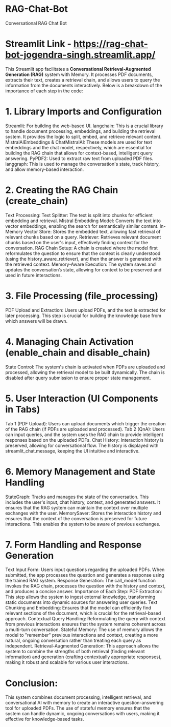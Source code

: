 # RAG-Chat-Bot
Conversational RAG Chat Bot
# Streamlit Link - https://rag-chat-bot-jogendra-singh.streamlit.app/

This Streamlit app facilitates a **Conversational Retrieval-Augmented Generation (RAG)** system with Memory. It processes PDF documents, extracts their text, creates a retrieval chain, and allows users to query the information from the documents interactively. 
Below is a breakdown of the importance of each step in the code:

# 1. Library Imports and Configuration

Streamlit: For building the web-based UI.
langchain: This is a crucial library to handle document processing, embeddings, and building the retrieval system. It provides the logic to split, embed, and retrieve relevant content.
MistralAIEmbeddings & ChatMistralAI: These models are used for text embeddings and the chat model, respectively, which are essential for building the RAG chain that allows for context-based, intelligent query answering.
PyPDF2: Used to extract raw text from uploaded PDF files.
langgraph: This is used to manage the conversation's state, track history, and allow memory-based interaction.

# 2. Creating the RAG Chain (create_chain)

Text Processing:
Text Splitter: The text is split into chunks for efficient embedding and retrieval.
Mistral Embedding Model: Converts the text into vector embeddings, enabling the search for semantically similar content.
In-Memory Vector Store: Stores the embedded text, allowing fast retrieval of relevant chunks based on a query.
Retriever: Retrieves relevant document chunks based on the user's input, effectively finding context for the conversation.
RAG Chain Setup:
A chain is created where the model first reformulates the question to ensure that the context is clearly understood (using the history_aware_retriever), and then the answer is generated with the retrieved context.
Memory-Aware Execution: The system saves and updates the conversation’s state, allowing for context to be preserved and used in future interactions.

# 3. File Processing (file_processing)

PDF Upload and Extraction: Users upload PDFs, and the text is extracted for later processing. This step is crucial for building the knowledge base from which answers will be drawn.

# 4. Managing Chain Activation (enable_chain and disable_chain)

State Control: The system's chain is activated when PDFs are uploaded and processed, allowing the retrieval model to be built dynamically. The chain is disabled after query submission to ensure proper state management.

# 5. User Interaction (UI Components in Tabs)

Tab 1 (PDF Upload): Users can upload documents which trigger the creation of the RAG chain (if PDFs are uploaded and processed).
Tab 2 (QnA): Users can input queries, and the system uses the RAG chain to provide intelligent responses based on the uploaded PDFs.
Chat History: Interaction history is preserved, allowing for conversational flow. The history is displayed with streamlit_chat.message, keeping the UI intuitive and interactive.

# 6. Memory Management and State Handling

StateGraph: Tracks and manages the state of the conversation. This includes the user's input, chat history, context, and generated answers. It ensures that the RAG system can maintain the context over multiple exchanges with the user.
MemorySaver: Stores the interaction history and ensures that the context of the conversation is preserved for future interactions. This enables the system to be aware of previous exchanges.

# 7. Form Handling and Response Generation

Text Input Form: Users input questions regarding the uploaded PDFs. When submitted, the app processes the question and generates a response using the trained RAG system.
Response Generation: The call_model function invokes the RAG chain, processes the question with the history and context, and produces a concise answer.
Importance of Each Step:
PDF Extraction: This step allows the system to ingest external knowledge, transforming static documents into dynamic sources for answering user queries.
Text Chunking and Embedding: Ensures that the model can efficiently find relevant sections of the document, which is crucial for the retrieval-based approach.
Contextual Query Handling: Reformulating the query with context from previous interactions ensures that the system remains coherent across a multi-turn conversation.
Stateful Memory: The use of memory allows the model to "remember" previous interactions and context, creating a more natural, ongoing conversation rather than treating each query as independent.
Retrieval-Augmented Generation: This approach allows the system to combine the strengths of both retrieval (finding relevant information) and generation (crafting contextually appropriate responses), making it robust and scalable for various user interactions.

# Conclusion:

This system combines document processing, intelligent retrieval, and conversational AI with memory to create an interactive question-answering tool for uploaded PDFs. The use of stateful memory ensures that the system can handle dynamic, ongoing conversations with users, making it effective for knowledge-based tasks.
